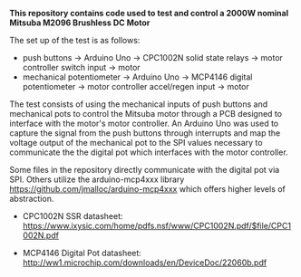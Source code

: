 **This repository contains code used to test and control a 2000W nominal Mitsuba M2096 Brushless DC Motor**

The set up of the test is as follows:
- push buttons -> Arduino Uno -> CPC1002N solid state relays -> motor controller switch input -> motor
- mechanical potentiometer -> Arduino Uno -> MCP4146 digital potentiometer -> motor controller accel/regen input -> motor

The test consists of using the mechanical inputs of push buttons and mechanical pots to control the Mitsuba motor through a PCB designed to interface with the motor's motor controller.
An Arduino Uno was used to capture the signal from the push buttons through interrupts and map the voltage output of the mechanical pot to the SPI values necessary to communicate the the digital pot which interfaces with the motor controller.

Some files in the repository directly communicate with the digital pot via SPI. Others utilize the arduino-mcp4xxx library https://github.com/jmalloc/arduino-mcp4xxx which offers higher levels of abstraction.


- CPC1002N SSR datasheet: https://www.ixysic.com/home/pdfs.nsf/www/CPC1002N.pdf/$file/CPC1002N.pdf

- MCP4146 Digital Pot datasheet: http://ww1.microchip.com/downloads/en/DeviceDoc/22060b.pdf
